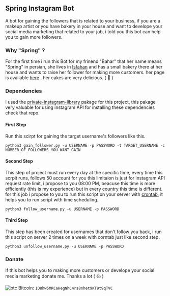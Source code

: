 ## Spring Instagram Bot

A bot for gaining the followers that is related to your business, if you are a makeup artist or you have bakery in your house and want to develope your social media marketing that related to your job, i told you this bot can help you to gain more followers.

### Why "Spring" ?

For the first time i run this Bot for my frinend "Bahar" that her name means "Spring" in persian, she lives in [Isfahan](https://en.wikipedia.org/wiki/Isfahan) and has a small bakery there at her house and wants to raise her follower for making more customers.
her page is available [here](https://www.instagram.com/springcake_isfahan/) , her cakes are very delicious. ( :cake: )

### Dependencies 

I used the [private-instagram-library](https://github.com/ping/instagram_private_api) pakage for this project, this pakage very valuable for using instagram API
for installing these dependencies check that repo.

#### First Step 

Run this scirpt for gaining the target username's followers like this.

    python3 gain_follower.py -u USERNAME -p PASSWORD -t TARGET_USERNAME -c NUMBER_OF_FOLLOWERS_YOU_WANT_GAIN

#### Second Step

This step of project must run every day at the specific time, every time this scrpit runs, follows 50 account for you this limitaion is just for instagram API request rate limit, i propose to you 08:00 PM, beacuse this time is more efficiently (this is my experience) but in every country this time is different.
for this job i propose to you to run this script on your server with [crontab](https://crontab.guru/), it helps you to run script with time scheduling.

    python3 follow_username.py -u USERNAME -p PASSWORD
    
#### Third Step

This step has been created for usernames that don't follow you back, i run this script on server 2 times on a week with corntab just like second step.

    python3 unfollow_username.py -u USERNAME -p PASSWORD

### Donate

If this bot helps you to making more customers or develope your social media marketing donate me. Thanks a lot ( :thumbsup: )

![btc](https://raw.githubusercontent.com/reek/anti-adblock-killer/gh-pages/images/bitcoin.png) Bitcoin: `1D8hw5MRCaHegNhC4rs8nhet9KT9t9qTVC`
